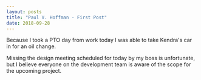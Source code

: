 ```yaml
---
layout: posts
title: "Paul V. Hoffman - First Post"
date: 2018-09-28
---
```

<p>Because I took a PTO day from work today I was able to take Kendra's car in for an oil change.</p>
<p>Missing the design meeting scheduled for today by my boss is unfortunate, but I believe everyone on the development team is aware of the scope for the upcoming project.</p>

